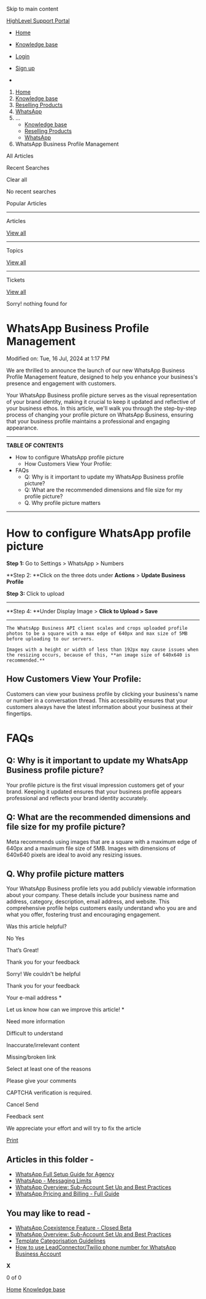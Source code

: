 Skip to main content

[ HighLevel Support Portal ](https://help.gohighlevel.com)

  * [ Home ](/support/home)
  * [ Knowledge base ](/support/solutions)

  * [Login](/support/login)
  * [Sign up](/support/signup)
  * 

  1. [Home](/support/home)
  2. [Knowledge base](/support/solutions)
  3. [Reselling Products](/support/solutions/48000454568)
  4. [WhatsApp](/support/solutions/folders/48000683465)
  5. ... 
     * [Knowledge base](/support/solutions)
     * [Reselling Products](/support/solutions/48000454568)
     * [WhatsApp](/support/solutions/folders/48000683465)
  6. WhatsApp Business Profile Management

All  Articles 

Recent Searches

Clear all

No recent searches

Popular Articles

* * *

Articles

[View all](/support/search/solutions)

* * *

Topics

[View all](/support/search/topics)

* * *

Tickets

[View all](/support/search/tickets)

Sorry! nothing found for   

# WhatsApp Business Profile Management

Modified on: Tue, 16 Jul, 2024 at 1:17 PM

We are thrilled to announce the launch of our new WhatsApp Business Profile Management feature, designed to help you enhance your business's presence and engagement with customers.

Your WhatsApp Business profile picture serves as the visual representation of your brand identity, making it crucial to keep it updated and reflective of your business ethos. In this article, we'll walk you through the step-by-step process of changing your profile picture on WhatsApp Business, ensuring that your business profile maintains a professional and engaging appearance.

* * *

**TABLE OF CONTENTS**

  * How to configure WhatsApp profile picture
    * How Customers View Your Profile:
  * FAQs
    * Q: Why is it important to update my WhatsApp Business profile picture?
    * Q: What are the recommended dimensions and file size for my profile picture?
    * Q. Why profile picture matters

* * *

# **How to configure WhatsApp profile picture**

**Step 1:** Go to Settings > WhatsApp > Numbers

**Step 2:  **Click on the three dots under **Actions** > **Update Business Profile**

**Step 3:** Click to upload

****  

**Step 4:  **Under Display Image > **Click to Upload > Save**

****  

    The WhatsApp Business API client scales and crops uploaded profile photos to be a square with a max edge of 640px and max size of 5MB before uploading to our servers.
    
    Images with a height or width of less than 192px may cause issues when the resizing occurs, because of this, **an image size of 640x640 is recommended.**

## **How Customers View Your Profile:**

Customers can view your business profile by clicking your business's name or number in a conversation thread. This accessibility ensures that your customers always have the latest information about your business at their fingertips.

# **FAQs**

## **Q: Why is it important to update my WhatsApp Business profile picture?**

Your profile picture is the first visual impression customers get of your brand. Keeping it updated ensures that your business profile appears professional and reflects your brand identity accurately.

## **Q: What are the recommended dimensions and file size for my profile picture?**

Meta recommends using images that are a square with a maximum edge of 640px and a maximum file size of 5MB. Images with dimensions of 640x640 pixels are ideal to avoid any resizing issues.

## **Q. Why profile picture matters**

Your WhatsApp Business profile lets you add publicly viewable information about your company. These details include your business name and address, category, description, email address, and website. This comprehensive profile helps customers easily understand who you are and what you offer, fostering trust and encouraging engagement.

Was this article helpful?

No  Yes 

That’s Great!

Thank you for your feedback

Sorry! We couldn't be helpful

Thank you for your feedback

Your e-mail address *

Let us know how can we improve this article! *

Need more information 

Difficult to understand 

Inaccurate/irrelevant content 

Missing/broken link 

Select at least one of the reasons 

Please give your comments 

CAPTCHA verification is required. 

Cancel  Send 

Feedback sent

We appreciate your effort and will try to fix the article

[Print](javascript:print\(\))

## Articles in this folder -

  * [WhatsApp Full Setup Guide for Agency](/support/solutions/articles/48001206216-whatsapp-full-setup-guide-for-agency)
  * [WhatsApp - Messaging Limits](/support/solutions/articles/155000001637-whatsapp-messaging-limits)
  * [WhatsApp Overview: Sub-Account Set Up and Best Practices](/support/solutions/articles/155000001980-whatsapp-overview-sub-account-set-up-and-best-practices)
  * [WhatsApp Pricing and Billing - Full Guide](/support/solutions/articles/155000001428-whatsapp-pricing-and-billing-full-guide)

## You may like to read -

  * [WhatsApp Coexistence Feature - Closed Beta](/support/solutions/articles/155000003417-whatsapp-coexistence-feature-closed-beta)
  * [WhatsApp Overview: Sub-Account Set Up and Best Practices](/support/solutions/articles/155000001980-whatsapp-overview-sub-account-set-up-and-best-practices)
  * [Template Categorisation Guidelines](/support/solutions/articles/155000001058-template-categorisation-guidelines)
  * [How to use LeadConnector/Twilio phone number for WhatsApp Business Account ](/support/solutions/articles/155000002352-how-to-use-leadconnector-twilio-phone-number-for-whatsapp-business-account-)

**X**

0 of 0 []()

[Home](/support/home) [Knowledge base](/support/solutions)
